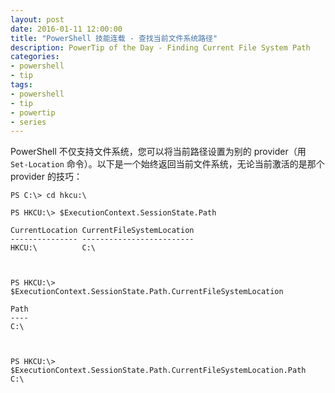 ```yaml
---
layout: post
date: 2016-01-11 12:00:00
title: "PowerShell 技能连载 - 查找当前文件系统路径"
description: PowerTip of the Day - Finding Current File System Path
categories:
- powershell
- tip
tags:
- powershell
- tip
- powertip
- series
---
```

PowerShell 不仅支持文件系统，您可以将当前路径设置为别的 provider（用 `Set-Location` 命令）。以下是一个始终返回当前文件系统，无论当前激活的是那个 provider 的技巧：

```shell
PS C:\> cd hkcu:\

PS HKCU:\> $ExecutionContext.SessionState.Path

CurrentLocation CurrentFileSystemLocation
--------------- -------------------------
HKCU:\          C:\


​
PS HKCU:\> $ExecutionContext.SessionState.Path.CurrentFileSystemLocation

Path
----
C:\


​
PS HKCU:\> $ExecutionContext.SessionState.Path.CurrentFileSystemLocation.Path
C:\
```

<!--本文国际来源：[Finding Current File System Path](http://community.idera.com/powershell/powertips/b/tips/posts/finding-current-file-system-path)-->

